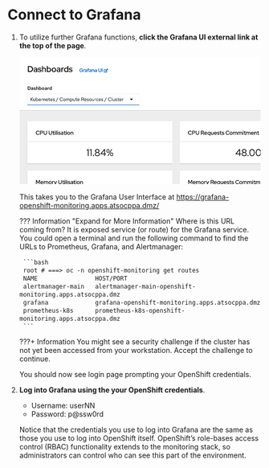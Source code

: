 # Connect to Grafana

1. To utilize further Grafana functions, **click the Grafana UI external link at the top of the page**.

    ![grafana-ui-link](../images/grafana-ui-link.png)

    This takes you to the Grafana User Interface at <https://grafana-openshift-monitoring.apps.atsocppa.dmz/>

    ??? Information "Expand for More Information"
        Where is this URL coming from? It is exposed service (or route) for the Grafana service. You could open a terminal and run the following command to find the URLs to Prometheus, Grafana, and Alertmanager:

        ```bash
        root # ===> oc -n openshift-monitoring get routes
        NAME                HOST/PORT                              
        alertmanager-main   alertmanager-main-openshift-monitoring.apps.atsocppa.dmz
        grafana             grafana-openshift-monitoring.apps.atsocppa.dmz
        prometheus-k8s      prometheus-k8s-openshift-monitoring.apps.atsocppa.dmz
        ```

    ???+ Information
        You might see a security challenge if the cluster has not yet been accessed from your workstation. Accept the challenge to continue.

    You should now see login page prompting your OpenShift credentials.

1. **Log into Grafana using the your OpenShift credentials**.

    * Username: userNN
    * Password: p@ssw0rd

    Notice that the credentials you use to log into Grafana are the same as those you use to log into OpenShift itself. OpenShift’s role-bases access control (RBAC) functionality extends to the monitoring stack, so administrators can control who can see this part of the environment.
